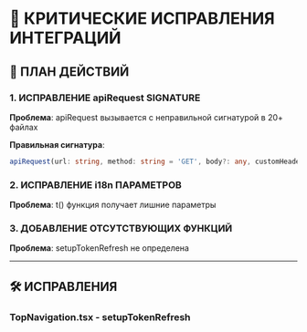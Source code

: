 # 🔧 КРИТИЧЕСКИЕ ИСПРАВЛЕНИЯ ИНТЕГРАЦИЙ

## 🎯 ПЛАН ДЕЙСТВИЙ

### 1. ИСПРАВЛЕНИЕ apiRequest SIGNATURE
**Проблема**: apiRequest вызывается с неправильной сигнатурой в 20+ файлах

**Правильная сигнатура**:
```typescript
apiRequest(url: string, method: string = 'GET', body?: any, customHeaders?: Record<string, string>)
```

### 2. ИСПРАВЛЕНИЕ i18n ПАРАМЕТРОВ
**Проблема**: t() функция получает лишние параметры

### 3. ДОБАВЛЕНИЕ ОТСУТСТВУЮЩИХ ФУНКЦИЙ
**Проблема**: setupTokenRefresh не определена

---

## 🛠️ ИСПРАВЛЕНИЯ

### TopNavigation.tsx - setupTokenRefresh